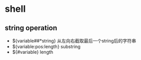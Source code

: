 # shell  
## string operation  
* ${variable##*string} 从左向右截取最后一个string后的字符串  
* ${variable:pos:length} substring  
* ${#variable} length  
